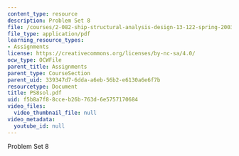 ```yaml
---
content_type: resource
description: Problem Set 8
file: /courses/2-082-ship-structural-analysis-design-13-122-spring-2003/f5b8a7f88cceb26b763d6e5757170684_PS8sol.pdf
file_type: application/pdf
learning_resource_types:
- Assignments
license: https://creativecommons.org/licenses/by-nc-sa/4.0/
ocw_type: OCWFile
parent_title: Assignments
parent_type: CourseSection
parent_uid: 339347d7-6dda-a6eb-56b2-e6130a6e6f7b
resourcetype: Document
title: PS8sol.pdf
uid: f5b8a7f8-8cce-b26b-763d-6e5757170684
video_files:
  video_thumbnail_file: null
video_metadata:
  youtube_id: null
---
```

Problem Set 8